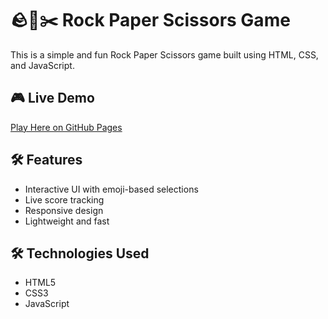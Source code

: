 # 🪨📄✂️ Rock Paper Scissors Game

This is a simple and fun Rock Paper Scissors game built using HTML, CSS, and JavaScript. 

## 🎮 Live Demo
[Play Here on GitHub Pages](https://yunusbagewadi529.github.io/rock-paper-scissors/)

## 🛠 Features
- Interactive UI with emoji-based selections
- Live score tracking
- Responsive design
- Lightweight and fast

## 🛠 Technologies Used
- HTML5
- CSS3
- JavaScript 
